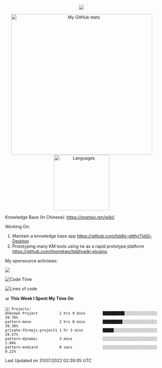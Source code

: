 <a href="https://github.com/linonetwo">
    <p align="center">
        <img src="https://github-profile-trophy.vercel.app/?username=linonetwo&column=7&theme=onedark"/>
    </p>
</a>
<a align="center" href="https://github.com/linonetwo">
  <p align="center">
    <img src="https://github-readme-stats.vercel.app/api?username=linonetwo&show_icons=true&count_private=true" alt="My GitHub stats" width="465"/>
    <img src="https://github-readme-stats.vercel.app/api/top-langs/?username=linonetwo&layout=compact&langs_count=10" alt="Languages" height="183">
  </p>
</a>

Knowledge Base (In Chinese): https://onetwo.ren/wiki/

Working On: 

1. Maintain a knowledge base app https://github.com/tiddly-gittly/TidGi-Desktop
1. Prototyping many KM tools using tw as a rapid prototype platform https://github.com/linonetwo/tiddlywiki-plugins

My opensource activieies:

![](https://visitor-badge.glitch.me/badge?page_id=linonetwo.linonetwo)

<!--START_SECTION:waka-->
![Code Time](http://img.shields.io/badge/Code%20Time-0%20secs-blue)

![Lines of code](https://img.shields.io/badge/From%20Hello%20World%20I%27ve%20Written-2%20Million%20lines%20of%20code-blue)

📊 **This Week I Spent My Time On** 

```text
🐱‍💻 Projects: 
Unknown Project          2 hrs 9 mins        ██████████░░░░░░░░░░░░░░░   39.76% 
pattern-mono             2 hrs 8 mins        █████████░░░░░░░░░░░░░░░░   39.36% 
private-threejs-project1 1 hr 3 mins         █████░░░░░░░░░░░░░░░░░░░░   19.57% 
pattern-dynamic          3 mins              ░░░░░░░░░░░░░░░░░░░░░░░░░   1.04% 
pattern-endcard          0 secs              ░░░░░░░░░░░░░░░░░░░░░░░░░   0.22%

```


 Last Updated on 31/07/2022 02:39:05 UTC
<!--END_SECTION:waka-->
